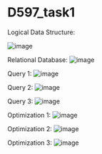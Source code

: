 # D597_task1
Logical Data Structure:

![image](https://github.com/user-attachments/assets/44912c38-d654-4c2d-ad44-c0c5a04088b2)

Relational Database:
![image](https://github.com/user-attachments/assets/eda7f029-3fa6-4401-94f1-b609348acb03)

Query 1:
![image](https://github.com/user-attachments/assets/63dd0142-e46c-47db-bb7a-6982807854cc)

Query 2:
![image](https://github.com/user-attachments/assets/1dddd8a9-4514-40e0-b55f-f2ec4d1d90d5)

Query 3:
![image](https://github.com/user-attachments/assets/9df44da3-119c-4206-a1de-2238b1686250)

Optimization 1:
![image](https://github.com/user-attachments/assets/6352259e-ff03-4795-bd09-1e6d7ee3ed75)

Optimization 2:
![image](https://github.com/user-attachments/assets/1ebfdb2d-f75e-4695-ba8b-412fcd6eda64)

Optimization 3:
![image](https://github.com/user-attachments/assets/a82383e0-cd8b-4b3c-b6db-c043fefa81c9)
